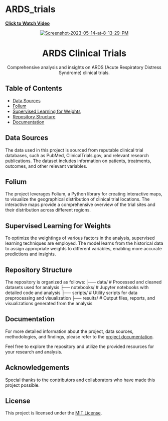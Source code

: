 # ARDS_trials
<span style="color: red; font-weight: bold;">[Click to Watch Video](https://drive.google.com/file/d/1WJQOWu0SnG4v_dCVGX8ohOGCxHOdfnQ1/view?usp=sharing)</span>

<!-- Project Logo -->
<p align="center">
  <a href="https://ibb.co/WcsTvzR"><img src="https://i.ibb.co/RC75T6J/Screenshot-2023-05-14-at-8-13-29-PM.png" alt="Screenshot-2023-05-14-at-8-13-29-PM" border="0"></a>
</p>

<!-- Project Title -->
<h1 align="center">ARDS Clinical Trials</h1>

<!-- Project Description -->
<p align="center">
  Comprehensive analysis and insights on ARDS (Acute Respiratory Distress Syndrome) clinical trials.
</p>

<!-- Table of Contents -->
## Table of Contents
- [Data Sources](#data-sources)
- [Folium](#folium)
- [Supervised Learning for Weights](#supervised-learning-for-weights)
- [Repository Structure](#repository-structure)
- [Documentation](#documentation)

<!-- Data Sources -->
## Data Sources
The data used in this project is sourced from reputable clinical trial databases, such as PubMed, ClinicalTrials.gov, and relevant research publications. The dataset includes information on patients, treatments, outcomes, and other relevant variables.

<!-- Folium -->
## Folium
The project leverages Folium, a Python library for creating interactive maps, to visualize the geographical distribution of clinical trial locations. The interactive maps provide a comprehensive overview of the trial sites and their distribution across different regions.

<!-- Supervised Learning for Weights -->
## Supervised Learning for Weights
To optimize the weightings of various factors in the analysis, supervised learning techniques are employed. The model learns from the historical data to assign appropriate weights to different variables, enabling more accurate predictions and insights.

<!-- Repository Structure -->
## Repository Structure
The repository is organized as follows:
├── data/ # Processed and cleaned datasets used for analysis
├── notebooks/ # Jupyter notebooks with detailed code and analysis
├── scripts/ # Utility scripts for data preprocessing and visualization
├── results/ # Output files, reports, and visualizations generated from the analysis


<!-- Documentation -->
## Documentation
For more detailed information about the project, data sources, methodologies, and findings, please refer to the [project documentation](docs/).

Feel free to explore the repository and utilize the provided resources for your research and analysis.

<!-- Acknowledgements -->
## Acknowledgements
Special thanks to the contributors and collaborators who have made this project possible.

<!-- License -->
## License
This project is licensed under the [MIT License](LICENSE).


